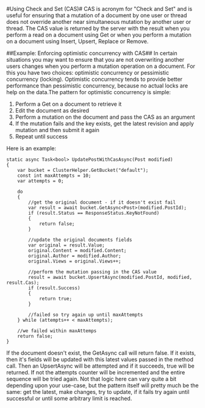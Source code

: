 #Using Check and Set (CAS)#
CAS is acronym for "Check and Set" and is useful for ensuring that a mutation of a document by one user or thread does not override another near simultaneous mutation by another user or thread. The CAS value is returned by the server with the result when you perform a read on a document using Get or when you perform a mutation on a document using Insert, Upsert, Replace or Remove. 

##Example: Enforcing optimistic concurrency with CAS##
In certain situations you may want to ensure that you are not overwriting another users changes when you perform a mutation operation on a document. For this you have two choices: optimistic concurrency or pessimistic concurrency (locking). Optimistic concurrency tends to provide better performance than pessimistic concurrency, because no actual locks are help on the data.The pattern for optimistic concurrency is simple:

1. Perform a Get on a document to retrieve it
2. Edit the document as desired
3. Perform a mutation on the document and pass the CAS as an argument
4. If the mutation fails and the key exists, get the latest revision and apply mutation and then submit it again
5. Repeat until success

Here is an example:

    static async Task<bool> UpdatePostWithCasAsync(Post modified)
    {
        var bucket = ClusterHelper.GetBucket("default");
        const int maxAttempts = 10;
        var attempts = 0;

        do
        {
            //get the original document - if it doesn't exist fail
            var result = await bucket.GetAsync<Post>(modified.PostId);
            if (result.Status == ResponseStatus.KeyNotFound)
            {
                return false;
            }

            //update the original documents fields
            var original = result.Value;
            original.Content = modified.Content;
            original.Author = modified.Author;
            original.Views = original.Views++;

            //perform the mutation passing in the CAS value
            result = await bucket.UpsertAsync(modified.PostId, modified, result.Cas);
            if (result.Success)
            {
                return true;
            }

            //failed so try again up until maxAttempts
        } while (attempts++ < maxAttempts);

        //we failed within maxAttemps
        return false;
    }

If the document doesn't exist, the GetAsync call will return false. If it exists, then it's fields will be updated with this latest values passed in the method call. Then an UpsertAsync will be attempted and if it succeeds, true will be returned. If not the attempts counter will be incremented and the entire sequence will be tried again. Not that logic here can vary quite a bit depending upon your use-case, but the pattern itself will pretty much be the same: get the latest, make changes, try to update, if it fails try again until successful or until some arbitrary limit is reached. 
